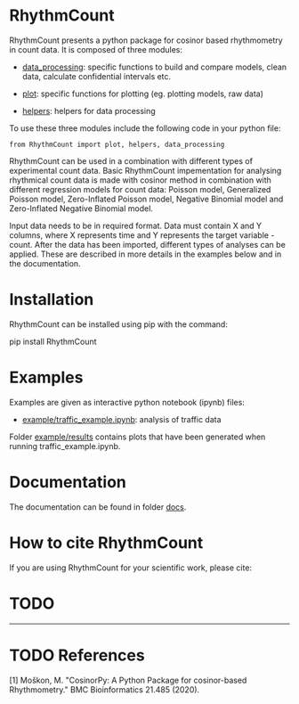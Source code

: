 # RhythmCount
RhythmCount presents a python package for cosinor based rhythmometry in count data. It is composed of three modules:

* [data_processing](data_processing.py): specific functions to build and compare models, clean data, calculate confidential intervals etc.

* [plot](plot.py): specific functions for plotting (eg. plotting models, raw data)

* [helpers](helpers.py): helpers for data processing

To use these three modules include the following code in your python file:

`from RhythmCount import plot, helpers, data_processing` 

RhythmCount can be used in a combination with different types of experimental count data. Basic RhythmCount impementation for analysing rhythmical count data is made with cosinor method in combination 
with different regression models for count data: Poisson model, Generalized Poisson model, Zero-Inflated Poisson model, Negative Binomial model and Zero-Inflated Negative Binomial model.<br/>

Input data needs to be in required format. Data must contain X and Y columns, where X represents time and Y represents the target variable - count.
After the data has been imported, different types of analyses can be applied. These are described in more details in the examples below and in the documentation.

# Installation
RhythmCount can be installed using pip with the command:

pip install RhythmCount

# Examples
Examples are given as interactive python notebook (ipynb) files:

* [example/traffic_example.ipynb](example/traffic_example.ipynb): analysis of traffic data

Folder [example/results](example/results) contains plots that have been generated when running traffic_example.ipynb.

# Documentation
The documentation can be found in folder [docs](docs/README.md).

# How to cite RhythmCount
If you are using RhythmCount for your scientific work, please cite:

# TODO

--------------------
# TODO References

[1] Moškon, M. "CosinorPy: A Python Package for cosinor-based Rhythmometry." BMC Bioinformatics 21.485 (2020).
